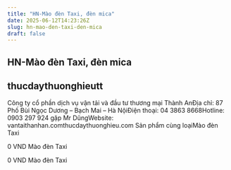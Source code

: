 ```yaml
---
title: "HN-Mào đèn Taxi, đèn mica"
date: 2025-06-12T14:23:26Z
slug: hn-mao-den-taxi-den-mica
draft: false
---
```


## HN-Mào đèn Taxi, đèn mica

## thucdaythuonghieutt

Công ty cổ phần dịch vụ vận tải và đầu tư thương mại Thành AnĐịa chỉ: 87 Phố Bùi Ngọc Dương – Bạch Mai – Hà NộiĐiện thoại: 04 3863 8668Hotline: 0903 297 924 gặp Mr DũngWebsite: vantaithanhan.comthucdaythuonghieu.com Sản phẩm cùng loạiMào đèn Taxi

0 VND
Mào đèn Taxi

0 VND
Mào đèn Taxi